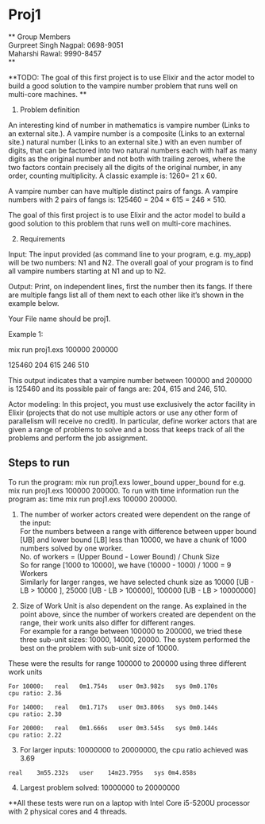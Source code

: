 # Proj1

**
  Group Members            
  Gurpreet Singh Nagpal: 0698-9051  
  Maharshi Rawal: 9990-8457    
**

**TODO: The goal of this first project is to use Elixir and the actor model to build a good solution to the vampire number problem that runs well on multi-core machines.
**

1. Problem definition

An interesting kind of number in mathematics is vampire number (Links to an external site.). A vampire number is a composite (Links to an external site.) natural number (Links to an external site.) with an even number of digits, that can be factored into two natural numbers each with half as many digits as the original number and not both with trailing zeroes, where the two factors contain precisely all the digits of the original number, in any order, counting multiplicity.  A classic example is: 1260= 21 x 60.

A vampire number can have multiple distinct pairs of fangs. A vampire numbers with 2 pairs of fangs is: 125460 = 204 × 615 = 246 × 510.

The goal of this first project is to use Elixir and the actor model to build a good solution to this problem that runs well on multi-core machines.

 

2. Requirements

Input: The input provided (as command line to your program, e.g. my_app) will be two numbers: N1 and N2. The overall goal of your program is to find all vampire numbers starting at N1 and up to N2.

Output: Print, on independent lines, first the number then its fangs. If there are multiple fangs list all of them next to each other like it’s shown in the example below.

Your File name should be proj1.

Example 1:

mix run proj1.exs 100000 200000

125460 204 615 246 510

This output indicates that a vampire number between 100000 and 200000 is 125460 and its possible pair of fangs are: 204, 615 and 246, 510.

 

Actor modeling: In this project, you must use exclusively the actor facility in Elixir (projects that do not use multiple actors or use any other form of parallelism will receive no credit). In particular, define worker actors that are given a range of problems to solve and a boss that keeps track of all the problems and perform the job assignment.

## Steps to run

  To run the program: mix run proj1.exs lower_bound upper_bound for e.g. mix run proj1.exs 100000 200000. To run with time information run the program as: time mix run proj1.exs 100000 200000.

  1) The number of worker actors created were dependent on the range of the input:  
      For the numbers between a range with difference between upper bound [UB] and lower bound [LB] less than 10000, we have a chunk of 1000 numbers solved by one worker.  
      No. of workers = (Upper Bound - Lower Bound) / Chunk Size  
      So for range [1000 to 10000], we have (10000 - 1000) / 1000 = 9 Workers  
      Similarly for larger ranges, we have selected chunk size as 10000 [UB - LB > 10000 ], 25000 [UB - LB > 100000], 100000 [UB - LB > 10000000]

  2) Size of Work Unit is also dependent on the range. As explained in the point above, since the number of workers created are dependent on the range, their work units also differ for different ranges.  
  For example for a range between 100000 to 200000, we tried these three sub-unit sizes: 10000, 14000, 20000. The system performed the best on the problem with sub-unit size of 10000.

  These were the results for range 100000 to 200000 using three different work units  

    For 10000:   real	0m1.754s   user	0m3.982s   sys 0m0.170s  
    cpu ratio: 2.36  

    For 14000:   real	0m1.717s   user	0m3.806s   sys 0m0.144s
    cpu ratio: 2.30

    For 20000:   real	0m1.666s   user	0m3.545s   sys 0m0.144s
    cpu ratio: 2.22

  
  3) For larger inputs: 10000000 to 20000000, the cpu ratio achieved was 3.69

    real	3m55.232s   user	14m23.795s   sys 0m4.858s

  4) Largest problem solved: 10000000 to 20000000

  **All these tests were run on a laptop with Intel Core i5-5200U processor with 2 physical cores and 4 threads.